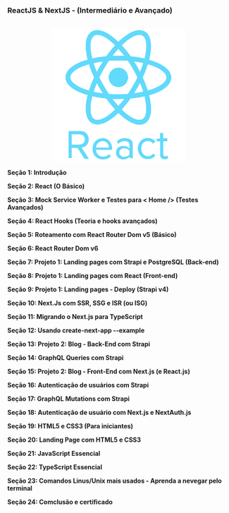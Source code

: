 ##
### ReactJS & NextJS - (Intermediário e Avançado)
##


<p align="center">
  <img alt="...." src="./1 Seção - Introdução/pngwing.com.png" width="60%">
</p>




**Seção 1: Introdução**

**Seção 2: React (O Básico)**

**Seção 3: Mock Service Worker e Testes para < Home /> (Testes Avançados)**

**Seção 4: React Hooks (Teoria e hooks avançados)**

**Seção 5: Roteamento com React Router Dom v5 (Básico)**

**Seção 6: React Router Dom v6**

**Seção 7: Projeto 1: Landing pages com Strapi e PostgreSQL (Back-end)**

**Seção 8: Projeto 1: Landing pages com React (Front-end)**

**Seção 9: Projeto 1: Landing pages - Deploy (Strapi v4)**

**Seção 10: Next.Js com SSR, SSG e ISR (ou ISG)**

**Seção 11: Migrando o Next.js para TypeScript**

**Seção 12: Usando create-next-app --example**

**Seção 13: Projeto 2: Blog - Back-End com Strapi**

**Seção 14: GraphQL Queries com Strapi**

**Seção 15: Projeto 2: Blog - Front-End com Next.js (e React.js)**

**Seção 16: Autenticação de usuários com Strapi**

**Seção 17: GraphQL Mutations com Strapi**

**Seção 18: Autenticação de usuário com Next.js e NextAuth.js**

**Seção 19: HTML5 e CSS3 (Para iniciantes)**

**Seção 20: Landing Page com HTML5 e CSS3**

**Seção 21: JavaScript Essencial**

**Seção 22: TypeScript Essencial**

**Seção 23: Comandos Linus/Unix mais usados - Aprenda a nevegar pelo terminal**

**Seção 24: Comclusão e certificado**





























